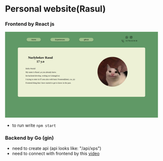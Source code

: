# Personal website(Rasul)

### Frontend by React js


![alt](public/Screenshot%20from%202023-03-11%2001-45-02.png)

* to run write `npm start`

### Backend by Go (gin)
* need to create api (api looks like: "/api/xps") 
* need to connect with frontend by this [video](https://www.youtube.com/watch?v=8mEC1X5yLjY&ab_channel=AkhilSharma)